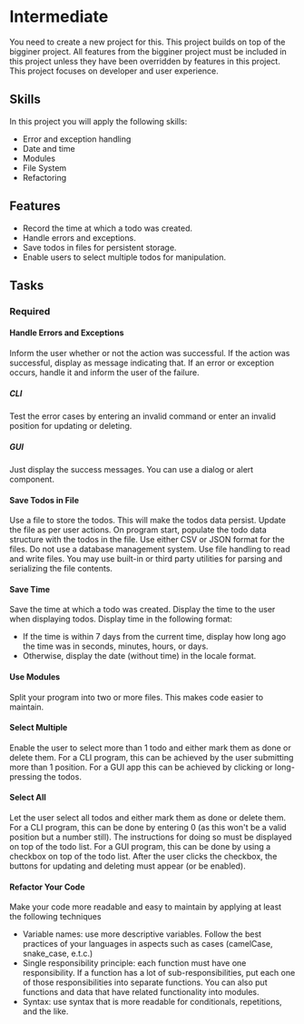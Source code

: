 # Intermediate

You need to create a new project for this. This project builds on top of the
bigginer project. All features from the bigginer project must be included in
this project unless they have been overridden by features in this project. 
This project focuses on developer and user experience.

## Skills

In this project you will apply the following skills:

- Error and exception handling
- Date and time
- Modules
- File System
- Refactoring

## Features

- Record the time at which a todo was created.
- Handle errors and exceptions.
- Save todos in files for persistent storage.
- Enable users to select multiple todos for manipulation.

## Tasks

### Required

#### Handle Errors and Exceptions

Inform the user whether or not the action was successful. If the action was 
successful, display as message indicating that. If an error or exception occurs, 
handle it and inform the user of the failure.

##### CLI 

Test the error cases by entering an invalid command or enter an invalid position 
for updating or deleting. 

##### GUI 

Just display the success messages. You can use a dialog or alert component.

#### Save Todos in File

Use a file to store the todos. This will make the todos data persist. Update the 
file as per user actions. On program start, populate the todo data structure 
with the todos in the file. Use either CSV or JSON format for the files. Do not 
use a database management system. Use file handling to read and write files. You 
may use built-in or third party utilities for parsing and serializing the file 
contents.

#### Save Time

Save the time at which a todo was created. Display the time to the user when 
displaying todos. Display time in the following format:

- If the time is within 7 days from the current time, display how long ago the 
time was in seconds, minutes, hours, or days.
- Otherwise, display the date (without time) in the locale format.

#### Use Modules

Split your program into two or more files. This makes code easier to maintain.

#### Select Multiple

Enable the user to select more than 1 todo and either mark them as done or 
delete them. For a CLI program, this can be achieved by the user submitting more 
than 1 position. For a GUI app this can be achieved by clicking or long-pressing 
the todos.

#### Select All

Let the user select all todos and either mark them as done or delete them. For a 
CLI program, this can be done by entering 0 (as this won't be a valid position 
but a number still). The instructions for doing so must be displayed on top of 
the todo list. For a GUI program, this can be done by using a checkbox on top of 
the todo list. After the user clicks the checkbox, the buttons for updating and 
deleting must appear (or be enabled).

#### Refactor Your Code

Make your code more readable and easy to maintain by applying at least the 
following techniques

- Variable names: use more descriptive variables. Follow the best practices of 
  your languages in aspects such as cases (camelCase, snake_case, e.t.c.)
- Single responsibility principle: each function must have one responsibility. 
  If a function has a lot of sub-responsibilities, put each one of those 
  responsibilities into separate functions. You can also put functions and data 
  that have related functionality into modules.
- Syntax: use syntax that is more readable for conditionals, repetitions, and 
  the like.


